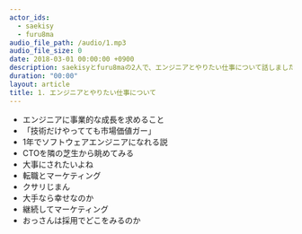 ```yaml
---
actor_ids:
  - saekisy
  - furu8ma
audio_file_path: /audio/1.mp3
audio_file_size: 0
date: 2018-03-01 00:00:00 +0900
description: saekisyとfuru8maの2人で、エンジニアとやりたい仕事について話しました。
duration: "00:00"
layout: article
title: 1. エンジニアとやりたい仕事について
---
```


- エンジニアに事業的な成長を求めること
- 「技術だけやってても市場価値ガー」
- 1年でソフトウェアエンジニアになれる説
- CTOを隣の芝生から眺めてみる
- 大事にされたいよね
- 転職とマーケティング
- クサリじまん
- 大手なら幸せなのか
- 継続してマーケティング
- おっさんは採用でどこをみるのか

